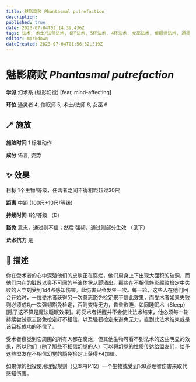 ```yaml
---
title: 魅影腐败 Phantasmal putrefaction
description: 
published: true
date: 2023-07-04T02:14:39.436Z
tags: 法术, 术士/法师法术, 6环法术, 5环法术, 4环法术, 女巫法术, 催眠师法术, 通灵者法术, mind-affecting, 幻术系, fear, 魅影幻觉
editor: markdown
dateCreated: 2023-07-04T01:56:52.519Z
---
```


# **魅影腐败** *Phantasmal putrefaction*

**学派** 幻术系 (魅影幻觉) \[fear, mind-affecting\] 

**环位** 通灵者 4, 催眠师 5, 术士/法师 6, 女巫 6

## 🪄 施放

**施法时间** 1 标准动作

**成分** 语言, 姿势

## ✨ 效果 

**目标** 1个生物/等级，任两者之间不得相距超过30尺 

**距离** 中距 (100尺+10尺/等级)  

**持续时间** 1轮/等级 （D） 

**豁免** 意志，通过则不信；然后 强韧，通过则部分生效 （见下）

**法术抗力** 是

## 📖 描述

你在受术者的心中深殖他们的皮肤正在腐烂，他们周身上下出现大面积的破洞，而他们内在的脏器以臭不可闻的半液体状从脚涌出。那些在不相信魅影腐败检定中失败的人立刻受到1d4点感知伤害。此伤害只会发生一次。每一轮，这些人在他们回合开始时，一位受术者获得另一次意志豁免检定来不信此效果，而受术者如果失败则必须成功一次强韧豁免检定，否则变得无力，昏昏欲睡，如同睡眠术（Sleep）[除了这不算是魔法睡眠效果]。将受术者摇醒并不会使此法术结束，他必须每一轮持续尝试意志豁免检定好不相信，以及强韧检定来避免无力，直到此法术结束或是该目标成功的不信了。

受术者察觉到它周围的所有人都在腐烂，但其他生物可看不到法术的这些明显的效果，所以他们（除了那些不相信幻觉的人）可以将幻觉的性质传达给盟友们，给予这些盟友在不相信幻觉的豁免检定上获得+4加值。

如果你的战役使用理智规则（见本书P.12）一个生物或受到1d8点理智伤害来取代感知伤害。
    